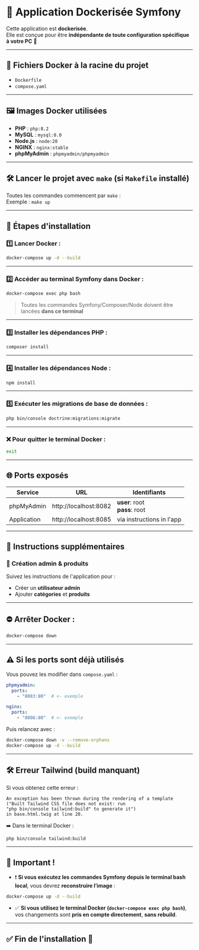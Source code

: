 # 🚀 Application Dockerisée Symfony

Cette application est **dockerisée**.  
Elle est conçue pour être **indépendante de toute configuration spécifique à votre PC** 🐳

---

## 📁 Fichiers Docker à la racine du projet

- `Dockerfile`
- `compose.yaml`

---







## 🖼️ Images Docker utilisées

- **PHP** : `php:8.2`
- **MySQL** : `mysql:8.0`
- **Node.js** : `node:20`
- **NGINX** : `nginx:stable`
- **phpMyAdmin** : `phpmyadmin/phpmyadmin`

---

## 🛠️ Lancer le projet avec `make` (si `Makefile` installé)

Toutes les commandes commencent par `make` :  
Exemple : `make up`

---

## 🔧 Étapes d'installation

### 1️⃣ Lancer Docker :
```bash
docker-compose up -d --build
```

---

### 2️⃣ Accéder au terminal Symfony dans Docker :
```bash
docker-compose exec php bash
```

> Toutes les commandes Symfony/Composer/Node doivent être lancées **dans ce terminal**

---

### 3️⃣ Installer les dépendances PHP :
```bash
composer install
```

---

### 4️⃣ Installer les dépendances Node :
```bash
npm install
```

---

### 5️⃣ Exécuter les migrations de base de données :
```bash
php bin/console doctrine:migrations:migrate
```

---

### ❌ Pour quitter le terminal Docker :
```bash
exit
```

---

## 🌐 Ports exposés

| Service       | URL                        | Identifiants                   |
|---------------|----------------------------|--------------------------------|
| phpMyAdmin    | http://localhost:8082      | **user**: root<br>**pass**: root |
| Application   | http://localhost:8085      | via instructions in l'app     |

---

## 📌 Instructions supplémentaires

### 🔧 Création admin & produits
Suivez les instructions de l'application pour :
- Créer un **utilisateur admin**
- Ajouter **catégories** et **produits**

---

## ⛔ Arrêter Docker :
```bash
docker-compose down
```

---

## ⚠️ Si les ports sont déjà utilisés

Vous pouvez les modifier dans `compose.yaml` :

```yaml
phpmyadmin:
  ports:
    - "8083:80"  # <- exemple

nginx:
  ports:
    - "8086:80"  # <- exemple
```

Puis relancez avec :

```bash
docker-compose down -v --remove-orphans
docker-compose up -d --build
```

---

## 🛠️ Erreur Tailwind (build manquant)

Si vous obtenez cette erreur :

```
An exception has been thrown during the rendering of a template 
("Built Tailwind CSS file does not exist: run 
"php bin/console tailwind:build" to generate it") 
in base.html.twig at line 20.
```

➡️ Dans le terminal Docker :
```bash
php bin/console tailwind:build
```

---

## 🔁 Important !

- ❗ **Si vous exécutez les commandes Symfony depuis le terminal bash local**, vous devrez **reconstruire l’image** :
```bash
docker-compose up -d --build
```

- ✅ **Si vous utilisez le terminal Docker (`docker-compose exec php bash`)**, vos changements sont **pris en compte directement**, **sans rebuild**.

---

## ✅ Fin de l'installation 🎉
